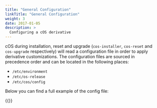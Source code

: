 ```yaml
---
title: "General Configuration"
linkTitle: "General Configuration"
weight: 3
date: 2017-01-05
description: >
  Configuring a cOS derivative
---
```



cOS during installation, reset and upgrade (`cos-installer`, `cos-reset` and `cos-upgrade` respectively) will read a configuration file in order to apply derivative customizations. The configuration files are sourced in precedence order and can be located in the following places:

- `/etc/environment`
- `/etc/os-release`
- `/etc/cos/config`

Below you can find a full example of the config file:

{{<githubembed repo="rancher-sandbox/cos-toolkit" file="packages/cos-config/cos-config" lang="bash">}}
